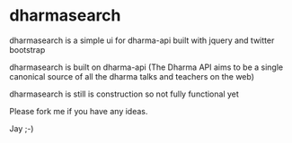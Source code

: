dharmasearch
============

dharmasearch is a simple ui for dharma-api built with jquery and twitter bootstrap

dharmasearch is built on dharma-api (The Dharma API aims to be a single canonical source of all the dharma talks and teachers on the web)

dharmasearch is still is construction so not fully functional yet

Please fork me if you have any ideas.

Jay ;-)